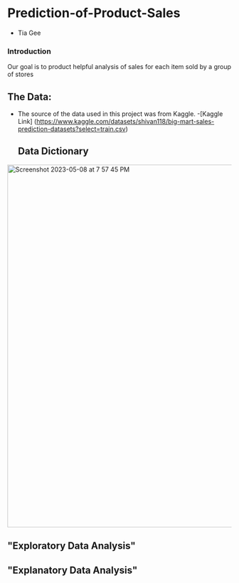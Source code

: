# Prediction-of-Product-Sales
- Tia Gee
### Introduction
Our goal is to product helpful analysis of sales for each item sold by a group of stores
## The Data:
- The source of the data used in this project was from Kaggle.
  -[Kaggle Link] (https://www.kaggle.com/datasets/shivan118/big-mart-sales-prediction-datasets?select=train.csv)
  ## Data Dictionary 
<img width="815" alt="Screenshot 2023-05-08 at 7 57 45 PM" src="https://user-images.githubusercontent.com/129705333/236967991-c9d35bd6-32ad-4fff-b860-7de3e4a20ea1.png">

  
  ## "Exploratory Data Analysis"
  ## "Explanatory Data Analysis"
